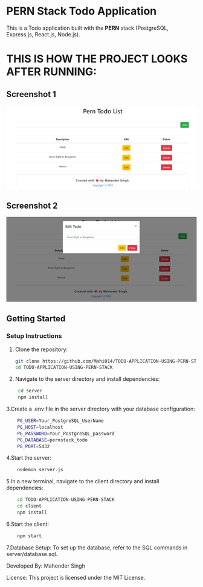 # PERN Stack Todo Application

This is a Todo application built with the **PERN** stack (PostgreSQL, Express.js, React.js, Node.js).

# THIS IS HOW THE PROJECT LOOKS AFTER RUNNING:

## Screenshot 1
![Screenshot 1](images/Screenshot%20(26).png)

## Screenshot 2
![Screenshot 2](images/Screenshot%20(27).png)

## Getting Started

### Setup Instructions

1. Clone the repository:
   ```bash
   git clone https://github.com/Mahi014/TODO-APPLICATION-USING-PERN-STACK.git
   cd TODO-APPLICATION-USING-PERN-STACK
   ```

2. Navigate to the server directory and install dependencies:
   ```bash
    cd server
    npm install
   ```
3.Create a .env file in the server directory with your database configuration:
```bash
    PG_USER=Your_PostgreSQL_UserName
    PG_HOST=localhost
    PG_PASSWORD=Your_PostgreSQL_password
    PG_DATABASE=pernstack_todo
    PG_PORT=5432
```
4.Start the server:
```bash
    nodemon server.js
```
5.In a new terminal, navigate to the client directory and install dependencies:
```bash
    cd TODO-APPLICATION-USING-PERN-STACK
    cd client
    npm install
```

6.Start the client:
```bash
    npm start
```

7.Database Setup:
    To set up the database, refer to the SQL commands in server/database.sql.

Developed By:
Mahender Singh

License:
 This project is licensed under the MIT License.
